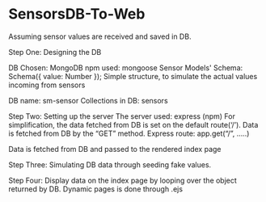 # SensorsDB-To-Web

Assuming sensor values are received and saved in DB.

Step One: Designing the DB

DB Chosen: MongoDB
npm used: mongoose
Sensor Models' Schema:  
Schema({
    value: Number
});
Simple structure, to simulate the actual values incoming from sensors

DB name: sm-sensor
Collections in DB: sensors


Step Two: Setting up the server
The server used: express (npm) 
For simplification, the data fetched from DB is set on the default route(‘/’).
Data is fetched from DB by the “GET” method.
Express route: app.get(“/”, …..)

Data is fetched from DB and passed to the rendered index page

Step Three:
Simulating DB data through seeding fake values. 

Step Four:
Display data on the index page by looping over the object returned by DB.
Dynamic pages is done through .ejs


 


 





